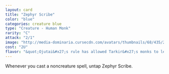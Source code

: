 ```yaml
---
layout: card
title: "Zephyr Scribe"
color: "blue"
categories: creature blue
type: "Creature - Human Monk"
rarity: "C"
attack: "2/1"
image: "http://media-dominaria.cursecdn.com/avatars/thumbnails/68/435/200/283/635618501041211290.png"
cost: "2U"
flavor: "&quot;Ojutai&#x27;s rule has allowed Tarkir&#x27;s monks to learn from the truly enlightened.&quot;"
---
```


Whenever you cast a noncreature spell, untap Zephyr Scribe.
